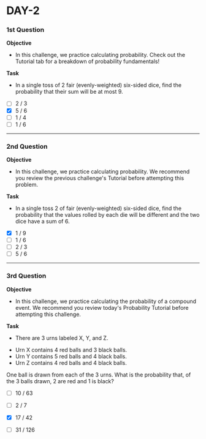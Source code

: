 # DAY-2
### 1st Question

**Objective**
- In this challenge, we practice calculating probability. Check out the Tutorial tab for a breakdown of probability fundamentals!


**Task**
- In a single toss of 2 fair (evenly-weighted) six-sided dice, find the probability that their sum will be at most 9.


- [ ] 2 / 3
- [X] 5 / 6
- [ ] 1 / 4
- [ ] 1 / 6

---

### 2nd Question
**Objective**
- In this challenge, we practice calculating probability. We recommend you review the previous challenge's Tutorial before attempting this problem.


**Task**
- In a single toss 2 of  fair (evenly-weighted) six-sided dice, find the probability that the values rolled by each die will be different and the two dice have a sum of 6.


- [X] 1 / 9
- [ ] 1 / 6
- [ ] 2 / 3
- [ ] 5 / 6

---

### 3rd Question
**Objective**
- In this challenge, we practice calculating the probability of a compound event. We recommend you review today's Probability Tutorial before attempting this challenge.

**Task**
- There are 3 urns labeled X, Y, and Z.

* Urn X contains 4 red balls and 3 black balls.
* Urn Y contains 5 red balls and 4 black balls.
* Urn Z contains 4 red balls and 4 black balls.

One ball is drawn from each of the 3 urns. What is the probability that, of the 3 balls drawn, 2 are red and 1 is black?

- [ ] 10 / 63
- [ ] 2 / 7
- [X] 17 / 42
- [ ] 31 / 126


